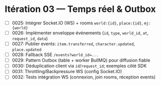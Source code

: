 # Itération 03 — Temps réel & Outbox

- [ ] 0025: Intégrer Socket.IO (WS) + rooms `world:{id}`, `place:{id}`, `mj:{world}`
- [ ] 0026: Implémenter enveloppe événements (`id`, `type`, `world_id`, `at`, `request_id`, `data`)
- [ ] 0027: Publier events: `item.transferred`, `character.updated`, `place.updated`
- [ ] 0028: Fallback SSE `/events?world_id=...`
- [ ] 0029: Pattern Outbox (table + worker BullMQ) pour diffusion fiable
- [ ] 0030: Déduplication client via `id`/`request_id`; exemples côté SDK
- [ ] 0031: Throttling/Backpressure WS (config Socket.IO)
- [ ] 0032: Tests intégration WS (connexion, join rooms, réception events)
